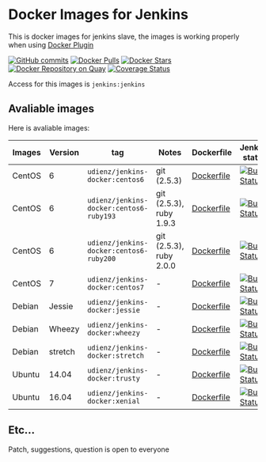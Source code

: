 Docker Images for Jenkins
=====================

This is docker images for jenkins slave, the images is working properly when using [Docker Plugin](https://wiki.jenkins-ci.org/display/JENKINS/Docker+Plugin)

[![GitHub commits](https://img.shields.io/github/commits-since/udienz/jenkins-docker/0.1.svg?maxAge=2592000)]() [![Docker Pulls](https://img.shields.io/docker/pulls/udienz/jenkins-docker.svg?maxAge=2592000)](https://hub.docker.com/r/udienz/jenkins-docker) [![Docker Stars](https://img.shields.io/docker/stars/udienz/jenkins-docker.svg?maxAge=2592000)](https://hub.docker.com/r/udienz/jenkins-docker) [![Docker Repository on Quay](https://quay.io/repository/udienz/jenkins/status "Docker Repository on Quay")](https://quay.io/repository/udienz/jenkins) [![Coverage Status](https://coveralls.io/repos/github/udienz/jenkins-docker/badge.svg?branch=master)](https://coveralls.io/github/udienz/jenkins-docker?branch=master)

Access for this images is `jenkins:jenkins`

Avaliable images
----------------

Here is avaliable images:

Images | Version | tag |  Notes | Dockerfile | Jenkins status
--- | --- | --- | --- | --- | --
CentOS | 6 | `udienz/jenkins-docker:centos6` | git (2.5.3) | [Dockerfile][2] | [![Build Status](http://jenkins.mahyudd.in/job/docker-centos6/badge/icon)](http://jenkins.mahyudd.in/job/docker-centos6)
CentOS | 6 | `udienz/jenkins-docker:centos6-ruby193` | git (2.5.3), ruby 1.9.3 | [Dockerfile][3] | [![Build Status](http://jenkins.mahyudd.in/job/docker-centos6-ruby193/badge/icon)](http://jenkins.mahyudd.in/job/docker-centos6-ruby193)
CentOS | 6 | `udienz/jenkins-docker:centos6-ruby200` | git (2.5.3), ruby 2.0.0 | [Dockerfile][4] | [![Build Status](http://jenkins.mahyudd.in/job/docker-centos6-ruby200/badge/icon)](http://jenkins.mahyudd.in/job/docker-centos6-ruby200)
CentOS | 7 | `udienz/jenkins-docker:centos7` | - | [Dockerfile][5] | [![Build Status](http://jenkins.mahyudd.in/job/docker-centos7/badge/icon)](http://jenkins.mahyudd.in/job/docker-centos7)
Debian | Jessie | `udienz/jenkins-docker:jessie` | - | [Dockerfile][1] | [![Build Status](http://jenkins.mahyudd.in/job/docker-jessie/badge/icon)](http://jenkins.mahyudd.in/job/docker-jessie)
Debian | Wheezy | `udienz/jenkins-docker:wheezy` | - | [Dockerfile][8] | [![Build Status](http://jenkins.mahyudd.in/job/docker-wheezy/badge/icon)](http://jenkins.mahyudd.in/job/docker-wheezy)
Debian | stretch | `udienz/jenkins-docker:stretch` | - | [Dockerfile][8] | [![Build Status](http://jenkins.mahyudd.in/job/docker-stretch/badge/icon)](http://jenkins.mahyudd.in/job/docker-stretch)
Ubuntu | 14.04 | `udienz/jenkins-docker:trusty` | - | [Dockerfile][6] | [![Build Status](http://jenkins.mahyudd.in/job/docker-trusty/badge/icon)](http://jenkins.mahyudd.in/job/docker-trusty)
Ubuntu | 16.04 | `udienz/jenkins-docker:xenial` | - | [Dockerfile][7] | [![Build Status](http://jenkins.mahyudd.in/job/docker-xenial/badge/icon)](http://jenkins.mahyudd.in/job/docker-xenial)

[1]: https://github.com/udienz/jenkins-docker/blob/master/jessie/Dockerfile
[2]: https://github.com/udienz/jenkins-docker/blob/master/centos6/Dockerfile
[3]: https://github.com/udienz/jenkins-docker/blob/master/centos6-ruby193/Dockerfile
[4]: https://github.com/udienz/jenkins-docker/blob/master/centos6-ruby200/Dockerfile
[5]: https://github.com/udienz/jenkins-docker/blob/master/centos7/Dockerfile
[6]: https://github.com/udienz/jenkins-docker/blob/master/trusty/Dockerfile
[7]: https://github.com/udienz/jenkins-docker/blob/master/xenial/Dockerfile
[8]: https://github.com/udienz/jenkins-docker/blob/master/wheezy/Dockerfile
[9]: https://github.com/udienz/jenkins-docker/blob/master/stretch/Dockerfile

Etc...
------

Patch, suggestions, question is open to everyone
